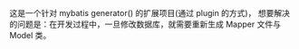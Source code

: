 这是一个针对 mybatis generator() 的扩展项目(通过 plugin 的方式)，
想要解决的问题是：在开发过程中，一旦修改数据库，就需要重新生成 Mapper 文件与 Model 类。

